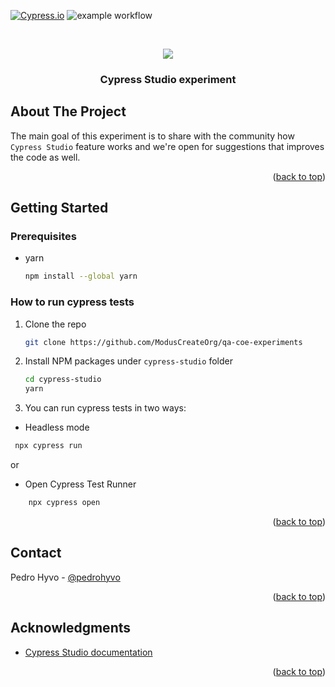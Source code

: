 <div id="top"></div>

<!-- PROJECT SHIELDS -->
[![Cypress.io](https://img.shields.io/badge/tested%20with-Cypress-04C38E.svg)](https://www.cypress.io/)
![example workflow](https://github.com/ModusCreateOrg/qa-coe-experiments/actions/workflows/main.yml/badge.svg)

<!-- PROJECT LOGO -->
<br />
<div align="center">
  <p align="center">
  <a href="https://www.cypress.io"><img src="https://cloud.githubusercontent.com/assets/1268976/20607953/d7ae489c-b24a-11e6-9cc4-91c6c74c5e88.png"/></a>
</p>

  <h3 align="center">Cypress Studio experiment</h3>
</div>

<!-- ABOUT THE PROJECT -->
## About The Project

The main goal of this experiment is to share with the community how `Cypress Studio` feature works and we're open for suggestions that improves the code as well.

<p align="right">(<a href="#top">back to top</a>)</p>

<!-- GETTING STARTED -->
## Getting Started

### Prerequisites

* yarn
  ```sh
  npm install --global yarn
  ```

### How to run cypress tests

1. Clone the repo
   ```sh
   git clone https://github.com/ModusCreateOrg/qa-coe-experiments
   ```
3. Install NPM packages under `cypress-studio` folder
   ```sh
   cd cypress-studio
   yarn
   ```
4. You can run cypress tests in two ways:
   
  * Headless mode
  ```javascript
   npx cypress run
  ```
  or
  * Open Cypress Test Runner
  ```javascript
      npx cypress open
  ```

<p align="right">(<a href="#top">back to top</a>)</p>

<!-- CONTACT -->
## Contact

Pedro Hyvo - [@pedrohyvo](https://www.linkedin.com/in/pedrohyvo/)

<p align="right">(<a href="#top">back to top</a>)</p>


<!-- ACKNOWLEDGMENTS -->
## Acknowledgments

* [Cypress Studio documentation](https://docs.cypress.io/guides/core-concepts/cypress-studio)

<p align="right">(<a href="#top">back to top</a>)</p>
